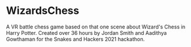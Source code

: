 # WizardsChess
A VR battle chess game based on that one scene about Wizard's Chess in Harry Potter. Created over 36 hours by Jordan Smith and Aadithya Gowthaman for the Snakes and Hackers 2021 hackathon.
